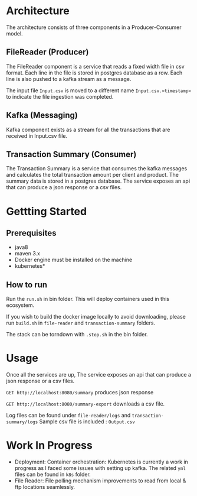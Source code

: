 # Architecture
The architecture consists of three components in a Producer-Consumer model.

## FileReader (Producer)
The FileReader component is a service that reads a fixed width file in csv format. 
Each line in the file is stored in postgres database as a row. 
Each line is also pushed to a kafka stream as a message.

The input file `Input.csv` is moved to a different name `Input.csv.<timestamp>` to indicate the file ingestion was completed.

## Kafka (Messaging)
Kafka component exists as a stream for all the transactions that are received in Input.csv file.

## Transaction Summary (Consumer)
The Transaction Summary is a service that consumes the kafka messages and calculates the total transaction amount per client and product. 
The summary data is stored in a postgres database. The service exposes an api that can produce a json response or a csv files. 

# Gettting Started

## Prerequisites
* java8
* maven 3.x
* Docker engine must be installed on the machine
* kubernetes*

## How to run
Run the `run.sh` in bin folder. This will deploy containers used in this ecosystem.

If you wish to build the docker image locally to avoid downloading, please run `build.sh` in `file-reader` and `transaction-summary` folders.

The stack can be torndown with `.stop.sh` in the bin folder.

# Usage
Once all the services are up, 
The service exposes an api that can produce a json response or a csv files. 

`GET http://localhost:8080/summary` produces json response

`GET http://localhost:8080/summary-export` downloads a csv file.

Log files can be found under `file-reader/logs` and `transaction-summary/logs`
Sample csv file is included : `Output.csv`

# Work In Progress
* Deployment: Container orchestration: Kubernetes is currently a work in progress as I faced some issues with setting up kafka. 
  The related `yml` files can be found in `k8s` folder.
* File Reader: File polling mechanism improvements to read from local & ftp locations seamlessly.
